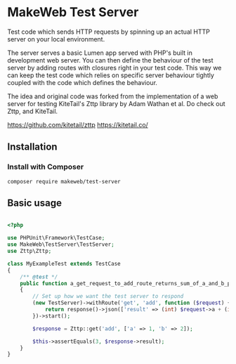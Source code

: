 # MakeWeb Test Server

Test code which sends HTTP requests by spinning up an actual HTTP server on your local environment.

The server serves a basic Lumen app served with PHP's built in development web server. You can then
define the behaviour of the test server by adding routes with closures right in your test code. This way
we can keep the test code which relies on specific server behaviour tightly coupled with the code
which defines the behaviour.

The idea and original code was forked from the implementation of a web server for testing KiteTail's
Zttp library by Adam Wathan et al. Do check out Zttp, and KiteTail.

https://github.com/kitetail/zttp
https://kitetail.co/

## Installation

### Install with Composer

    composer require makeweb/test-server

## Basic usage

```php

<?php

use PHPUnit\Framework\TestCase;
use MakeWeb\TestServer\TestServer;
use Zttp\Zttp;

class MyExampleTest extends TestCase
{
    /** @test */
    public function a_get_request_to_add_route_returns_sum_of_a_and_b_parameters_as_result()
    {
        // Set up how we want the test server to respond
        (new TestServer)->withRoute('get', 'add', function ($request) {
            return response()->json(['result' => (int) $request->a + (int) $request->b]);
        })->start();

        $response = Zttp::get('add', ['a' => 1, 'b' => 2]);

        $this->assertEquals(3, $response->result);
    }
}
```

